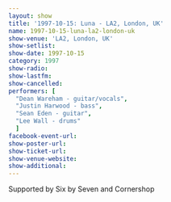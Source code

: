 ```yaml
---
layout: show
title: '1997-10-15: Luna - LA2, London, UK'
name: 1997-10-15-luna-la2-london-uk
show-venue: 'LA2, London, UK'
show-setlist: 
show-date: 1997-10-15
category: 1997
show-radio: 
show-lastfm: 
show-cancelled: 
performers: [
  "Dean Wareham - guitar/vocals",
  "Justin Harwood - bass",
  "Sean Eden - guitar",
  "Lee Wall - drums"
  ]
facebook-event-url: 
show-poster-url: 
show-ticket-url: 
show-venue-website: 
show-additional: 
---
```

Supported by Six by Seven and Cornershop